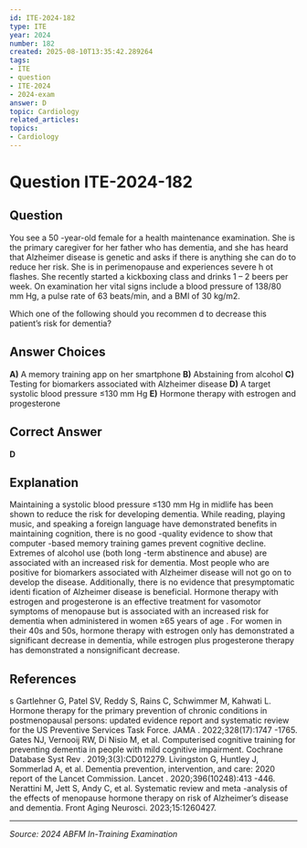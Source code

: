```yaml
---
id: ITE-2024-182
type: ITE
year: 2024
number: 182
created: 2025-08-10T13:35:42.289264
tags:
- ITE
- question
- ITE-2024
- 2024-exam
answer: D
topic: Cardiology
related_articles:
topics:
- Cardiology
---
```


# Question ITE-2024-182

## Question
You see a 50 -year-old female for a  health maintenance examination. She is the primary caregiver for 
her father who has dementia, and she has heard that Alzheimer disease is genetic and asks if there is anything she can do to reduce her risk. She is in perimenopause and experiences severe h ot flashes. 
She recently started a kickboxing class and drinks 1 –
2 beers per week. On examination her vital signs 
include a blood pressure of 138/80 mm Hg, a pulse rate of 63 beats/min, and a BMI of 30 kg/m2. 
 
Which one of the following should you recommen d to decrease this patient’s risk for dementia?

## Answer Choices
**A)** A memory training app on her smartphone
**B)** Abstaining from alcohol
**C)** Testing for biomarkers associated with Alzheimer disease
**D)** A target systolic blood pressure ≤130 mm Hg
**E)** Hormone therapy with estrogen and progesterone

## Correct Answer
**D**

## Explanation
Maintaining a systolic blood pressure ≤130 mm Hg in midlife has been shown to reduce the risk for developing dementia. While reading, playing music, and speaking a foreign language have demonstrated benefits in maintaining cognition, there is no good -quality evidence to show that computer -based memory training games prevent cognitive decline. Extremes of alcohol use (both long -term abstinence and abuse) are associated with an increased risk for dementia. Most people who are positive for biomarkers associated with Alzheimer disease will not go on to develop the disease. Additionally, there is no evidence that presymptomatic identi fication of Alzheimer disease is beneficial. Hormone therapy with estrogen and progesterone is an effective treatment for vasomotor symptoms of menopause but is associated with an increased risk for dementia when administered in women ≥65 years of age . For women in their 40s and 50s, hormone therapy with estrogen only has demonstrated a significant decrease in dementia, while estrogen plus progesterone therapy has demonstrated a nonsignificant decrease.

## References
s Gartlehner G, Patel SV, Reddy S, Rains C, Schwimmer M, Kahwati L. Hormone therapy for the primary prevention of chronic conditions in postmenopausal persons: updated evidence report and systematic review for the US Preventive Services Task Force. JAMA . 2022;328(17):1747 -1765. Gates NJ, Vernooij RW, Di Nisio M, et al. Computerised cognitive training for preventing dementia in people with mild cognitive impairment. Cochrane Database Syst Rev . 2019;3(3):CD012279. Livingston G, Huntley J, Sommerlad A, et al. Dementia prevention, intervention, and care: 2020 report of the Lancet Commission. Lancet . 2020;396(10248):413 -446. Nerattini M, Jett S, Andy C, et al. Systematic review and meta -analysis of the effects of menopause hormone therapy on risk of Alzheimer’s disease and dementia. Front Aging Neurosci. 2023;15:1260427.

---
*Source: 2024 ABFM In-Training Examination*